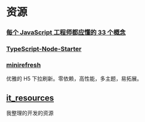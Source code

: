 # 资源

### [每个 JavaScript 工程师都应懂的 33 个概念](https://github.com/stephentian/33-js-concepts)

### [TypeScript-Node-Starter](https://github.com/microsoft/TypeScript-Node-Starter)

### [minirefresh](https://github.com/minirefresh/minirefresh)

优雅的 H5 下拉刷新。零依赖，高性能，多主题，易拓展。

## [it_resources](https://github.com/qqxs/it_resources)

我整理的开发的资源
